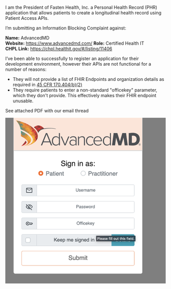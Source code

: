 I am the President of Fasten Health, Inc. a Personal Health Record (PHR) application that allows patients to create a longitudinal health record using Patient Access APIs.

I’m submitting an Information Blocking Complaint against:

**Name:** AdvancedMD  
**Website:** https://www.advancedmd.com/
**Role:** Certified Health IT  
**CHPL Link:**  https://chpl.healthit.gov/#/listing/11406

I’ve been able to successfully to register an application for their development environment, however their APIs are not functional for a number of reasons:

- They will not provide a list of FHIR Endpoints and organization details as required in [45 CFR 170.404(b)(2)](https://www.ecfr.gov/current/title-45/subtitle-A/subchapter-D/part-170#p-170.404(b)(1))
- They require patients to enter a non-standard "officekey" parameter, which they don't provide. This effectively makes their FHIR endpoint unusable.

See attached PDF with our email thread

![](./media/CFS-5410/advancedmd.png)
